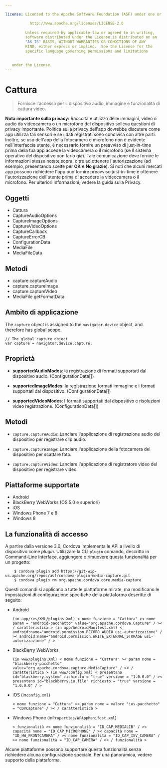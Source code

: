 ```yaml
---

license: Licensed to the Apache Software Foundation (ASF) under one or more contributor license agreements. See the NOTICE file distributed with this work for additional information regarding copyright ownership. The ASF licenses this file to you under the Apache License, Version 2.0 (the "License"); you may not use this file except in compliance with the License. You may obtain a copy of the License at

           http://www.apache.org/licenses/LICENSE-2.0
    
         Unless required by applicable law or agreed to in writing,
         software distributed under the License is distributed on an
         "AS IS" BASIS, WITHOUT WARRANTIES OR CONDITIONS OF ANY
         KIND, either express or implied.  See the License for the
         specific language governing permissions and limitations
    

   under the License.
---
```


# Cattura

> Fornisce l'accesso per il dispositivo audio, immagine e funzionalità di cattura video.

**Nota importante sulla privacy:** Raccolta e utilizzo delle immagini, video o audio da videocamera o un microfono del dispositivo solleva questioni di privacy importante. Politica sulla privacy dell'app dovrebbe discutere come app utilizza tali sensori e se i dati registrati sono condivisa con altre parti. Inoltre, se uso dell'app della fotocamera o microfono non è evidente nell'interfaccia utente, è necessario fornire un preavviso di just-in-time prima della tua app accede la videocamera o il microfono (se il sistema operativo del dispositivo non farlo già). Tale comunicazione deve fornire le informazioni stesse notate sopra, oltre ad ottenere l'autorizzazione (ad esempio, presentando scelte per **OK** e **No grazie**). Si noti che alcuni mercati app possono richiedere l'app può fornire preavviso just-in-time e ottenere l'autorizzazione dell'utente prima di accedere la videocamera o il microfono. Per ulteriori informazioni, vedere la guida sulla Privacy.

## Oggetti

*   Cattura
*   CaptureAudioOptions
*   CaptureImageOptions
*   CaptureVideoOptions
*   CaptureCallback
*   CaptureErrorCB
*   ConfigurationData
*   MediaFile
*   MediaFileData

## Metodi

*   capture.captureAudio
*   capture.captureImage
*   capture.captureVideo
*   MediaFile.getFormatData

## Ambito di applicazione

The `capture` object is assigned to the `navigator.device` object, and therefore has global scope.

    // The global capture object
    var capture = navigator.device.capture;
    

## Proprietà

*   **supportedAudioModes**: la registrazione di formati supportati dal dispositivo audio. (ConfigurationData[])

*   **supportedImageModes**: la registrazione formati immagine e i formati supportati dal dispositivo. (ConfigurationData[])

*   **supportedVideoModes**: I formati supportati dal dispositivo e risoluzioni video registrazione. (ConfigurationData[])

## Metodi

*   `capture.captureAudio`: Lanciare l'applicazione di registrazione audio del dispositivo per registrare clip audio.

*   `capture.captureImage`: Lanciare l'applicazione della fotocamera del dispositivo per scattare foto.

*   `capture.captureVideo`: Lanciare l'applicazione di registratore video del dispositivo per registrare video.

## Piattaforme supportate

*   Android
*   BlackBerry WebWorks (OS 5.0 e superiori)
*   iOS
*   Windows Phone 7 e 8
*   Windows 8

## La funzionalità di accesso

A partire dalla versione 3.0, Cordova implementa le API a livello di dispositivo come *plugin*. Utilizzare la CLI `plugin` comando, descritto in Command-Line Interface, aggiungere o rimuovere questa funzionalità per un progetto:

        $ cordova plugin add https://git-wip-us.apache.org/repos/asf/cordova-plugin-media-capture.git
        $ cordova plugin rm org.apache.cordova.core.media-capture
    

Questi comandi si applicano a tutte le piattaforme mirate, ma modificano le impostazioni di configurazione specifiche della piattaforma descritte di seguito:

*   Android
    
        (in app/res/XML/plugins.Xml) < nome funzione = "Cattura" >< nome param = "android-pacchetto" value="org.apache.cordova.Capture" / >< / caratteristica > (in app/AndroidManifest.xml) < android:name="android.permission.RECORD_AUDIO usi-autorizzazione" / >< android:name="android.permission.WRITE_EXTERNAL_STORAGE usi-autorizzazione" / >
        

*   BlackBerry WebWorks
    
        (in www/plugins.Xml) < nome funzione = "Cattura" >< param nome = "blackberry-pacchetto" value="org.apache.cordova.capture.MediaCapture" / >< / caratteristica > (in www/config.xml) < presentano id="blackberry.system" richiesto = "true" versione = "1.0.0.0" / >< presentano id="blackberry.io.file" richiesto = "true" versione = "1.0.0.0" / >
        

*   iOS (in`config.xml`)
    
        < nome funzione = "Cattura" >< param nome = valore "ios-pacchetto" = "CDVCapture" / >< / caratteristica >
        

*   Windows Phone (in`Properties/WPAppManifest.xml`)
    
        < funzionalità >< nome funzionalità = "ID_CAP_MEDIALIB" / >< capacità nome = "ID_CAP_MICROPHONE" / >< capacità nome = "ID_HW_FRONTCAMERA" / >< nome funzionalità = "ID_CAP_ISV_CAMERA" / >< nome funzionalità = "ID_CAP_CAMERA" / >< / funzionalità >
        

Alcune piattaforme possono supportare questa funzionalità senza richiedere alcuna configurazione speciale. Per una panoramica, vedere supporto della piattaforma.